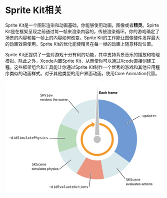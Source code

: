 # Sprite Kit相关
Sprite Kit是一个图形渲染和动画基础，你能够使用动画，图像或者**精灵**。Spirte Kit是在框架呈现之前通过每一帧来渲染内容的，传统渲染循环。你的游戏确定了场景的内容和每一帧上的内容如何改变。Sprite Kit的工作能让图像硬件发挥最大的动画效果使用。Sprite Kit的优化能使精灵在每一帧的动画上随意移动位置。

Sprite Kit还提供了一些对游戏十分有利的功能，其中支持背景音乐的播放和物理模拟。除此之外，Xcode内置Sprite Kit，从而使你可以通过Xcode直接创建工程。这些框架组合和工具能让你通过Sprite Kit制作一个优秀的游戏和其他应用程序类似的动画样式。对于其他类型的用户界面动画，使用Core Animation代替。

![alt text](https://raw.githubusercontent.com/hhgz9527/Sprite-Kit-----/master/Resources/about_1.1.png)
